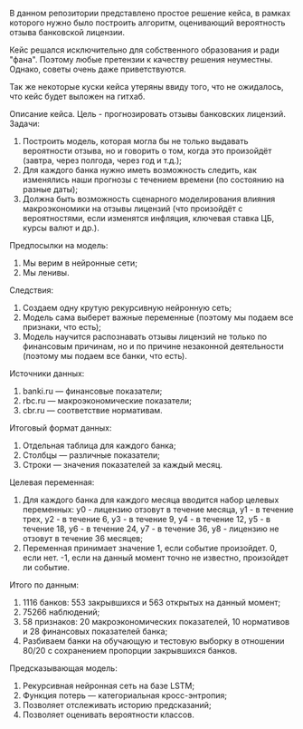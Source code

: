 В данном репозитории представлено простое решение кейса, в рамках которого нужно было построить алгоритм, оценивающий вероятность отзыва банковской лицензии.

Кейс решался исключительно для собственного образования и ради "фана". Поэтому любые претензии к качеству решения неуместны. Однако, советы очень даже приветствуются.

Так же некоторые куски кейса утеряны ввиду того, что не ожидалось, что кейс будет выложен на гитхаб.

Описание кейса.
Цель - прогнозировать отзывы банковских лицензий.
Задачи:
1. Построить модель, которая могла бы не только выдавать вероятности отзыва, но и говорить о том, когда это произойдёт (завтра, через полгода, через год и т.д.);
2. Для каждого банка нужно иметь возможность следить, как изменялись наши прогнозы с течением времени (по состоянию на разные даты);
3. Должна быть возможность сценарного моделирования влияния макроэкономики на отзывы лицензий (что произойдёт с вероятностями, если изменятся инфляция, ключевая ставка ЦБ, курсы валют и др.).

Предпосылки на модель:
1. Мы верим в нейронные сети;
2. Мы ленивы.

Следствия:
1. Создаем одну крутую рекурсивную нейронную сеть;
2. Модель сама выберет важные переменные (поэтому мы подаем все признаки, что есть);
3. Модель научится распознавать отзывы лицензий не только по финансовым причинам, но и по причине незаконной деятельности (поэтому мы подаем все банки, что есть).

Источники данных:
1. banki.ru — финансовые показатели;
2. rbc.ru — макроэкономические показатели;
3. cbr.ru — соответствие нормативам.

Итоговый формат данных:
1. Отдельная таблица для каждого банка;
2. Столбцы — различные показатели;
3. Строки — значения показателей за каждый месяц.

Целевая переменная:
1. Для каждого банка для каждого месяца вводится набор целевых переменных:
  y0 - лицензию отзовут в течение месяца,
  у1 - в течение трех,
  у2 - в течение 6,
  у3 - в течение 9,
  у4 - в течение 12,
  у5 - в течение 18,
  у6 - в течение 24,
  у7 - в течение 36,
  y8 - лицензию не отзовут в течение 36 месяцев;
2. Переменная принимает значение 1, если событие произойдет. 0, если нет. -1, если на данный момент точно не известно, произойдет ли событие.

Итого по данным:
1. 1116 банков: 553 закрывшихся и 563 открытых на данный момент;
2. 75266 наблюдений;
3. 58 признаков: 20 макроэкономических показателей, 10 нормативов и 28 финансовых показателей банка;
4. Разбиваем банки на обучающую и тестовую выборку в отношении 80/20 с сохранением пропорции закрывшихся банков.

Предсказывающая модель:
1. Рекурсивная нейронная сеть на базе LSTM;
2. Функция потерь — категориальная кросс-энтропия;
3. Позволяет отслеживать историю предсказаний;
4. Позволяет оценивать вероятности классов.
